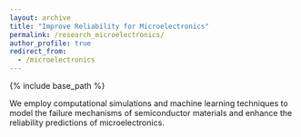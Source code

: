 ```yaml
---
layout: archive
title: "Improve Reliability for Microelectronics"
permalink: /research_microelectronics/
author_profile: true
redirect_from:
  - /microelectronics
---
```


{% include base_path %}



We employ computational simulations and machine learning techniques to model the failure mechanisms of semiconductor materials and enhance the reliability predictions of microelectronics.

